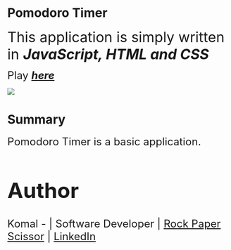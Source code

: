 # **Pomodoro Timer**

<font size = 6> This application is simply written in ***JavaScript, HTML and CSS***</font>

<font size=5> Play ***[here](https://komalgill0310.github.io/Rock-Paper-Scissors/)***</font>

<img src = "rps app screenshot.PNG">

# **Summary**
<font size=5>Pomodoro Timer is a basic application.

# Author
<font size=5>Komal - | Software Developer | [Rock Paper Scissor](https://komalgill0310.github.io/Rock-Paper-Scissors/) | [LinkedIn](www.linkedin.com/in/komalpreet-kaur-3b6924177)